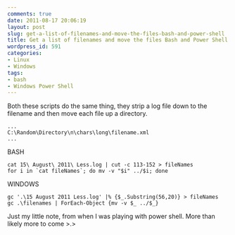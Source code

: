 ```yaml
---
comments: true
date: 2011-08-17 20:06:19
layout: post
slug: get-a-list-of-filenames-and-move-the-files-bash-and-power-shell
title: Get a list of filenames and move the files Bash and Power Shell
wordpress_id: 591
categories:
- Linux
- Windows
tags:
- bash
- Windows Power Shell
---
```


Both these scripts do the same thing, they strip a log file down to the filename and then move each file up a directory.

    
    ...
    C:\Random\Directory\n\chars\long\filename.xml
    ...


BASH

    
    cat 15\ August\ 2011\ Less.log | cut -c 113-152 > fileNames
    for i in `cat fileNames`; do mv -v "$i" ../$i; done


WINDOWS

    
    gc '.\15 August 2011 Less.log' |% {$_.Substring(56,20)} > fileNames
    gc .\filenames | ForEach-Object {mv -v $_ ../$_}


Just my little note, from when I was playing with power shell.
More than likely more to come >.>
